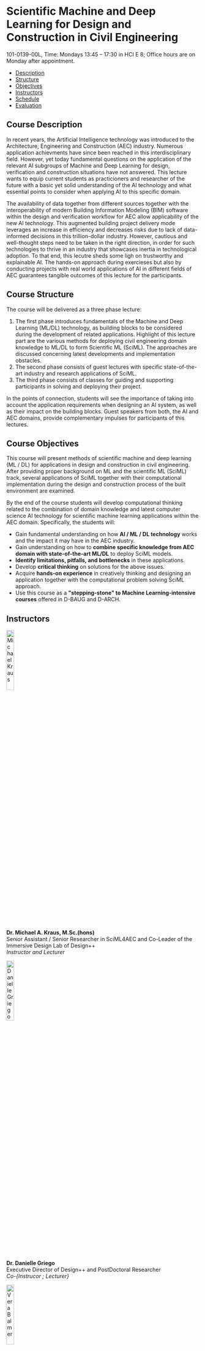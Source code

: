 # Scientific Machine and Deep Learning for Design and Construction in Civil Engineering
101-0139-00L, Time: Mondays 13:45 – 17:30 in HCI E 8;    Office hours are on Monday after appointment.   
*   [Description](#description)
*   [Structure](#structure)
*   [Objectives](#objectives)
*   [Instructors](#instructors)
*   [Schedule](#schedule)
*   [Evaluation](#evaluation)

## <a name="description"></a>Course Description
In recent years, the Artificial Intelligence technology was introduced to the Architecture, Engineering and Construction (AEC) industry. Numerous application achievments have since been reached in this interdisciplinary field. However, yet today fundamental questions on the application of the relevant AI subgroups of Machine and Deep Learning for design, verification and construction situations have not answered. This lecture wants to equip current students as practicioners and researcher of the future with a basic yet solid understanding of the AI technology and what essential points to consider when applying AI to this specific domain.

The availability of data together from different sources together with the interoperability of modern Building Information Modeling (BIM) software within the design and verification workflow for AEC allow applicability of the new AI technology. This augmented building project delivery mode leverages an increase in efficiency and decreases risks due to lack of data-informed decisions in this trillion-dollar industry. However, cautious and well-thought steps need to be taken in the right direction, in order for such technologies to thrive in an industry that showcases inertia in technological adoption. To that end, this lecutre sheds some ligh on trustworthy and explainable AI. The hands-on approach during exercieses but also by conducting projects with real world applications of AI in different fields of AEC guarantees tangible outcomes of this lecture for the participants.

## <a name="structure"></a>Course Structure
The course will be delivered as a three phase lecture:
1.  The first phase introduces fundamentals of the Machine and Deep Learning (ML/DL) technology, as building blocks to be considered during the development of related applications. Highlight of this lecture part are the various methods for deploying civil engineering domain knowledge to ML/DL to form Scientific ML (SciML). The approaches are discussed concerning latest developments and implementation obstacles.
2.  The second phase consists of guest lectures with specific state-of-the-art industry and research applications of SciML.
3.  The third phase consists of classes for guiding and supporting participants in solving and deploying their project.

In the points of connection, students will see the importance of taking into account the application requirements when designing an AI system, as well as their impact on the building blocks. Guest speakers from both, the AI and AEC domains, provide complementary impulses for participants of this lectures.

## <a name="objectives"></a>Course Objectives
This course will present methods of scientific machine and deep learning (ML / DL) for applications in design and construction in civil engineering. After providing proper background on ML and the scientific ML (SciML) track, several applications of SciML together with their computational implementation during the design and construction process of the built environment are examined.

By the end of the course students will develop computational thinking related to the combination of domain knowledge and latest computer science AI technology for scientific machine learning applications within the AEC domain. Specifically, the students will:

*   Gain fundamental understanding on how **AI / ML / DL technology** works and the impact it may have in the AEC industry.
*   Gain understanding on how to **combine specific knowledge from AEC domain with state-of-the-art ML/DL** to deploy SciML models.
*   **Identify limitations, pitfalls, and bottlenecks** in these applications.
*   Develop **critical thinking** on solutions for the above issues.
*   Acquire **hands-on experience** in creatively thinking and designing an application together with the computational problem solving SciML approach.
*   Use this course as a **"stepping-stone" to Machine Learning-intensive courses** offered in D-BAUG and D-ARCH.

## <a name="instructors"></a>Instructors
<img src="https://mkrausai.github.io/img/persons/Michael6_3.jpg" width="20%" alt="Michael Kraus" /><br />
**Dr. Michael A. Kraus, M.Sc.(hons)**<br />
Senior Assistant / Senior Researcher in SciML4AEC and Co-Leader of the Immersive Design Lab of Design++<br />
_Instructor and Lecturer_ <br />

<img src="https://mkrausai.github.io/img/persons/DanielleGriego.jpg" width="20%" alt="Danielle Griego" /><br />
**Dr. Danielle Griego**<br />
Executive Director of Design++ and PostDoctoral Researcher<br />
_Co-{Instrucor ; Lecturer}_<br />

<img src="https://mkrausai.github.io/img/persons/VeraBalmer.jpg" width="20%" alt="Vera Balmer" /><br />
**Vera Balmer, M.Sc.**<br />
PhD student in SciML4AEC <br />
_Exercise Lecturer and Instructor_<br />

## <a name="schedule"></a>Course Schedule
_(Subject to change)_

| DATE         | CLASS TOPIC          | MATERIAL |
|:-------------|:------------------|:------|
| 25.09        | Introductory Class + Project Presentation | [Intro](https://mkrausai.github.io/lectures/2023_SciML/Lectures/SciML_01_Introduction.pdf) [Projects](https://mkrausai.github.io/lectures/2023_SciML/Projects/20230922_Projects_Description.pdf) |
| 25.09        | Fundamentals of SciML - Part 1: Data and Maths/Statistics | [slides](https://mkrausai.github.io/lectures/2023_SciML/Lectures/SciML_02_Fundamentals_Statistik.pdf) |
| 25.09        | Fundamentals of SciML - Part 2: ML Systems | [slides](https://mkrausai.github.io/lectures/2023_SciML/Lectures/SciML_03_MLSystems.pdf) |
| _25.09_      | _Exercise 1: Introduction to Python, Pandas etc._ | [slides/notebook](https://mkrausai.github.io/lectures/2023_SciML/Exercises/SciML_Ex_1.rar) |
| 02.10        | Data Processing and Visualisation 1 | [slides](https://mkrausai.github.io/lectures/2023_SciML/Lectures/SciML_04_DataProcessing_Visualization_2023.pdf) | 
| _02.10_      | _Exercise 2: Data Processing and Visualisation_ | [slides/notebook](https://mkrausai.github.io/lectures/2023_SciML/Exercises/Exercise_2.zip) |
| _02.10_      | _Students declare their projects_ | [Project Description](https://mkrausai.github.io/lectures/2023_SciML/Projects/00_Templates/2023_09_22_SemesterProjectDescription.pdf) [Instruction](https://mkrausai.github.io/lectures/2023_SciML/Projects/00_Templates/2023_09_22_Project_pitch.pdf) [Template](https://mkrausai.github.io/lectures/2023_SciML/Projects/00_Templates/SciML2023_Report_Template.doc) |
| 09.10        | Supervised Learning: Overview and Supervised (Classification, Regression) | [slides](https://mkrausai.github.io/lectures/2023_SciML/Lectures/SciML_04_Supervised_ML.pdf) |
| 09.10        | Unsupervised Learning | [slides](https://mkrausai.github.io/lectures/2023_SciML/Lectures/SciML_04_Unsupervised_ML.pdf) |
| _09.10_      | _Exercise 3: ML Workflow and Supervised ML_ |[slides/notebook](https://mkrausai.github.io/lectures/2023_SciML/Exercises/SciML_Ex_3.zip) |
| _09.10_      | _Exercise 4: Unsupervised ML and Feature Engineering_ | [slides/notebook]() |
| 16.10        | Deep Learning 1 | [slides]()|
| _16.10_      | _Exercise 5: Deep Learning_ | [slides/notebook]() |
| 23.10        | Deep Learning 2 | [slides]()|
| _23.10_      | _Exercise 6: Deep Learning_ | [slides/notebook]() |
| 23.10        | 1st Project Consultation (in person, at ETH Hönngerberg) |
| 30.10        | Data Processing and Visualisation 2 | [slides]()| 
| _30.10_      | _Exercise 7: Data Processing and Visualisation_ | [slides/notebook]() |
| 06.11        | 2nd Project Consultation (in person, at ETH Hönngerberg) | |
| 13.11        | Guest Talk 1, SciML 4 AEC @ETHZ by Doctoral Students / Postdocs | |
| 13.11        | Scientific Machine and Deep Learning | [slides]() |
| _13.11_      | _Exercise 8: SciML_ | [slides/notebook]() |
| 20.11        | Guest Talk 2, tbd | [invitation]() |
| 27.11        | 3rd Project Consultation (in person, at ETH Hönngerberg)| |
| 04.12        | Guest Talk 3, tbd | |
| 11.12        | Project Work | |
| 18.12        | Final Project Presentation and Exam (in person and online, at ETH Hönngerberg) | |
| 23.12        | Hand-in of Final Project Report (online / email)| |

## <a name="evaluation"></a>Course Evaluation
*   **Oral Examination: 50% of grade**. Students will be examined on the covered material at the end of the semester right after their project presentation.
*   **Course Project: 50% of grade**. The course has a final project (in lieu of a final written exam) which will be performed in groups of up to 2 students. The project deliverables are an in-class presentation at the final day and a report in form of a scientific paper. Both, slides and report, are to be submitted as part of the final examination. Preparation for it will start early on in the semester and we will guide you through the milestones: (1st milestone) Submit the title of your project, a short description, and the names of the members in your team. Note that title and description could change as you explore the project; (2nd milestone) show progress of your work during project consultant hours (e.g. PowerPoint slides, intermediate reports); (3rd and final milestone) Present your project in class and submit a final report.
